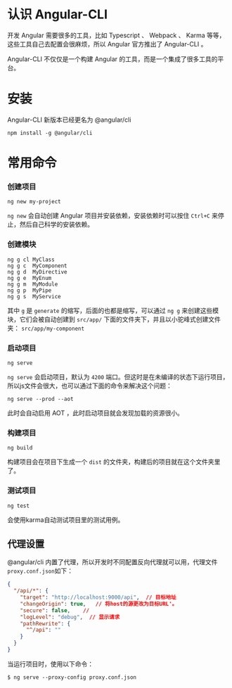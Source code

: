 # 认识 Angular-CLI

开发 Angular 需要很多的工具，比如 Typescript 、 Webpack 、 Karma 等等，这些工具自己去配置会很麻烦，所以 Angular 官方推出了 Angular-CLI 。

Angular-CLI 不仅仅是一个构建 Angular 的工具，而是一个集成了很多工具的平台。

# 安装

Angular-CLI 新版本已经更名为 @angular/cli

```
npm install -g @angular/cli
```

# 常用命令

### 创建项目

```
ng new my-project
``` 

`ng new` 会自动创建 Angular 项目并安装依赖，安装依赖时可以按住 `Ctrl+C` 来停止，然后自己科学的安装依赖。

### 创建模块

```
ng g cl MyClass
ng g c  MyComponent
ng g d  MyDirective
ng g e  MyEnum
ng g m  MyModule
ng g p  MyPipe
ng g s  MyService
```

其中 `g` 是 `generate` 的缩写，后面的也都是缩写，可以通过 `ng g` 来创建这些模块，它们会被自动创建到 `src/app/` 下面的文件夹下，并且以小驼峰式创建文件夹： `src/app/my-component`

### 启动项目

```
ng serve
```

`ng serve` 会启动项目，默认为 `4200` 端口。但这时是在未编译的状态下运行项目，所以js文件会很大，也可以通过下面的命令来解决这个问题：

```
ng serve --prod --aot
```

此时会自动启用 AOT ，此时启动项目就会发现加载的资源很小。

### 构建项目

```
ng build
```

构建项目会在项目下生成一个 `dist` 的文件夹，构建后的项目就在这个文件夹里了。

### 测试项目

```
ng test
```

会使用karma自动测试项目里的测试用例。

## 代理设置

@angular/cli 内置了代理，所以开发时不同配置反向代理就可以用，代理文件`proxy.conf.json`如下：

```json
{
  "/api/*": {
    "target": "http://localhost:9000/api",  // 目标地址
    "changeOrigin": true,   // 将host的源更改为目标URL'。
    "secure": false,    // 
    "logLevel": "debug",  // 显示请求
    "pathRewrite": {
      "^/api": ""
    }
  }
}
```

当运行项目时，使用以下命令：

```
$ ng serve --proxy-config proxy.conf.json
```